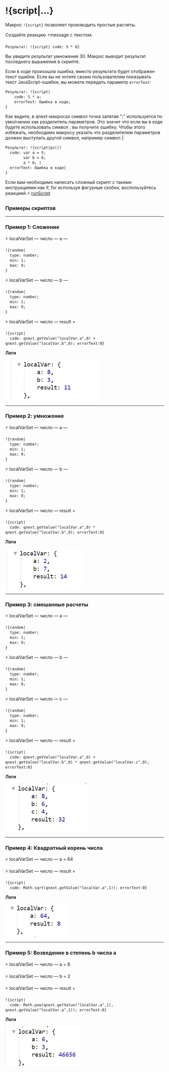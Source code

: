 # !{script|...}

Макрос `!{script}` позволяет производить простые расчеты. 

Создайте реакцию ⚡️message с текстом:

`Результат: !{script| code: 5 * 6}`

Вы увидите результат умножения 30.  Макрос выводит результат последнего выражения в скрипте.

Если в ходе произошла ошибка, вместо результата будет отображен текст ошибки. Если вы не хотите своим пользователям показывать текст JavaScript-ошибки, вы можете передать параметр `errorText`:
```plain 
Результат: !{script|
    code: 5 * a;
    errorText: Ошибка в коде;
}
```

Как видите, в qnext-макросах символ точка запятая ";" используется по умолчанию как разделитель параметров. Это значит что если вы в коде будете использовать символ ; вы получите ошибку. Чтобы этого избежать, необходимо макросу указать что разделителем параметров должен выступать другой символ, например символ |:
```plain 
Результат: !{script|ps(|)
  code: var a = 5;
        var b = 6;
        a * b; |
  errorText: Ошибка в коде|
}
```

Если вам необходимо написать сложный скрипт с такими инструкциями как if, for используя фигурные скобки, воспользуйтесь реакцией ⚡ [runScript](/admin/other/reactions/runscript/)

### Примеры скриптов
---
### Пример 1: Сложение

⚡ localVarSet — число — a — 
```plain 
!{random|
  type: number;
  min: 1;
  max: 9;
} 
```

⚡ localVarSet — число — b — 
```plain 
!{random|
  type: number;
  min: 1;
  max: 9;
} 
```
⚡ localVarSet — число — result = 
```plain 
!{script|
  code: qnext.getValue("localVar.a",0) + qnext.getValue("localVar.b",0); errorText:0}
```

**Логи**

![](./1.jpg)

---

### Пример 2: умножение

⚡ localVarSet — число — a — 
```plain 
!{random|
  type: number;
  min: 1;
  max: 9;
} 
```

⚡ localVarSet — число — b — 
```plain 
!{random|
  type: number;
  min: 1;
  max: 9;
} 
```
⚡ localVarSet — число — result = 
```plain 
!{script|
  code: qnext.getValue("localVar.a",0) * qnext.getValue("localVar.b",0); errorText:0}
```

**Логи**

![](./2.jpg)

---

### Пример 3: смешанные расчеты

⚡ localVarSet — число — a — 
```plain 
!{random|
  type: number;
  min: 1;
  max: 9;
} 
```

⚡ localVarSet — число — b — 
```plain 
!{random|
  type: number;
  min: 1;
  max: 9;
} 
```

⚡ localVarSet — число — c — 
```plain 
!{random|
  type: number;
  min: 1;
  max: 9;
} 
```

⚡ localVarSet — число — result = 
```plain 
!{script|
  code: qnext.getValue("localVar.a",0) + qnext.getValue("localVar.b",0) * qnext.getValue("localVar.c",0); errorText:0}
```

**Логи**

![](./3.jpg)

---

### Пример 4: Квадратный корень числа

⚡️ localVarSet — число — a = 64

⚡ localVarSet — число — result = 
```plain 
!{script|
  code: Math.sqrt(qnext.getValue("localVar.a",1)); errorText:0}
```

**Логи**

![](./4.jpg)

---

### Пример 5: Возведение в степень b числа a

⚡ localVarSet — число — a = 8 

⚡ localVarSet — число — b = 2 

⚡ localVarSet — число — result = 
```plain 
!{script|
  code: Math.pow(qnext.getValue("localVar.a",1), qnext.getValue("localVar.a",1)); errorText:0}
```

**Логи**

![](./5.jpg)